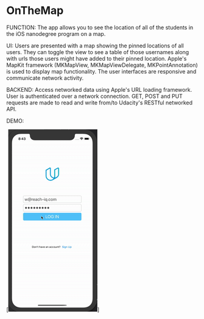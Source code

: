 # OnTheMap

FUNCTION:
The app allows you to see the location of all of the students in the iOS nanodegree program on a map.

UI:
Users are presented with a map showing the pinned locations of all users. They can toggle the view to see a table of those usernames along with urls those users might have added
to their pinned location. Apple's MapKit framework (MKMapView, MKMapViewDelegate, MKPointAnnotation) is used to display map functionality. The user interfaces are responsive and 
communicate network activity.

BACKEND:
Access networked data using Apple's URL loading framework. User is authenticated over a network connection. GET, POST and PUT requests are made to read and write from/to Udacity's 
RESTful networked API.

DEMO:


[![App Demo](OnMap2.gif)]

